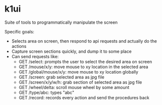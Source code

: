 # k1ui

Suite of tools to programmatically manipulate the screen

Specific goals:
- Selects area on screen, then respond to api requests and actually do the actions
- Capture screen sections quickly, and dump it to some place
- Can send requests like:
  - GET /select: prompts the user to select the desired area on screen
  - GET /mouse/x/y: move mouse to xy location in the selected area
  - GET /global/mouse/x/y: move mouse to xy location globally
  - GET /screen: grab selected area as jpg file
  - GET /screen/x/y/w/h: grab section of selected area as jpg file
  - GET /wheel/delta: scroll mouse wheel by some amount
  - GET /type/abc: types "abc"
  - GET /record: records every action and send the procedures back




